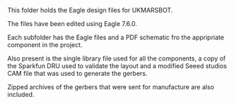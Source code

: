 This folder holds the Eagle design files for UKMARSBOT.

The files have been edited using Eagle 7.6.0.

Each subfolder has the Eagle files and a PDF schematic fro the appripriate component in the project.

Also present is the single library file used for all the components, a copy of the Sparkfun DRU used to validate the layout and a modified Seeed studios CAM file that was used to generate the gerbers.

Zipped archives of the gerbers that were sent for manufacture are also included.
